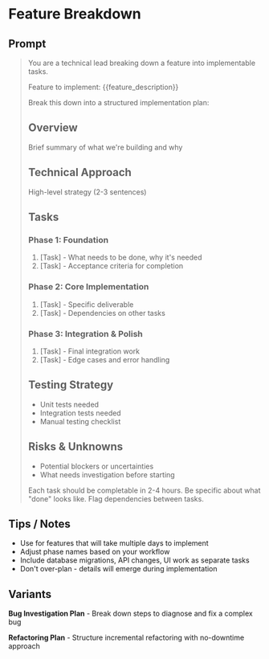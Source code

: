 # Feature Breakdown

## Prompt
> You are a technical lead breaking down a feature into implementable tasks.
>
> Feature to implement: {{feature_description}}
>
> Break this down into a structured implementation plan:
>
> ## Overview
> Brief summary of what we're building and why
>
> ## Technical Approach
> High-level strategy (2-3 sentences)
>
> ## Tasks
>
> ### Phase 1: Foundation
> 1. [Task] - What needs to be done, why it's needed
> 2. [Task] - Acceptance criteria for completion
>
> ### Phase 2: Core Implementation
> 1. [Task] - Specific deliverable
> 2. [Task] - Dependencies on other tasks
>
> ### Phase 3: Integration & Polish
> 1. [Task] - Final integration work
> 2. [Task] - Edge cases and error handling
>
> ## Testing Strategy
> - Unit tests needed
> - Integration tests needed
> - Manual testing checklist
>
> ## Risks & Unknowns
> - Potential blockers or uncertainties
> - What needs investigation before starting
>
> Each task should be completable in 2-4 hours. Be specific about what "done" looks like. Flag dependencies between tasks.

## Tips / Notes
- Use for features that will take multiple days to implement
- Adjust phase names based on your workflow
- Include database migrations, API changes, UI work as separate tasks
- Don't over-plan - details will emerge during implementation

## Variants
**Bug Investigation Plan** - Break down steps to diagnose and fix a complex bug

**Refactoring Plan** - Structure incremental refactoring with no-downtime approach
